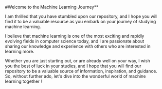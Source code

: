 #Welcome to the Machine Learning Journey**

I am thrilled that you have stumbled upon our repository, and I hope you will find it to be a valuable resource as you embark on your journey of studying machine learning.

I believe that machine learning is one of the most exciting and rapidly evolving fields in computer science today, and I are passionate about sharing our knowledge and experience with others who are interested in learning more.

Whether you are just starting out, or are already well on your way, I wish you the best of luck in your studies, and I hope that you will find our repository to be a valuable source of information, inspiration, and guidance. So, without further ado, let's dive into the wonderful world of machine learning together !

